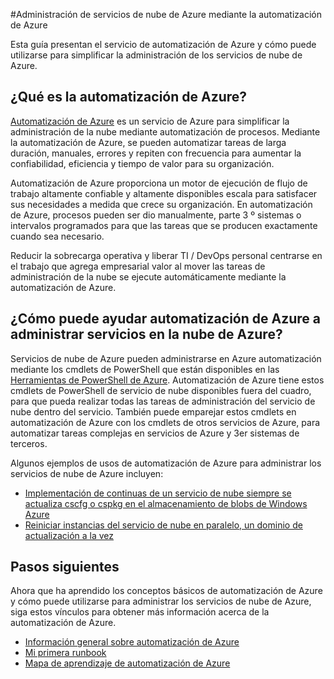<properties
    pageTitle="Administrar servicios de nube de Azure mediante la automatización de Azure | Microsoft Azure"
    description="Obtenga información sobre cómo el servicio de automatización de Azure puede usarse para administrar los servicios de nube de Azure a escala."
    services="cloud-services, automation"
    documentationCenter=""
    authors="jodoglevy"
    manager="timlt"
    editor=""/>

<tags
    ms.service="cloud-services"
    ms.workload="tbd"
    ms.tgt_pltfrm="na"
    ms.devlang="na"
    ms.topic="article"
    ms.date="06/20/2016"
    ms.author="jolevy"/>



#<a name="managing-azure-cloud-services-using-azure-automation"></a>Administración de servicios de nube de Azure mediante la automatización de Azure

Esta guía presentan el servicio de automatización de Azure y cómo puede utilizarse para simplificar la administración de los servicios de nube de Azure.

## <a name="what-is-azure-automation"></a>¿Qué es la automatización de Azure?

[Automatización de Azure](https://azure.microsoft.com/services/automation/) es un servicio de Azure para simplificar la administración de la nube mediante automatización de procesos. Mediante la automatización de Azure, se pueden automatizar tareas de larga duración, manuales, errores y repiten con frecuencia para aumentar la confiabilidad, eficiencia y tiempo de valor para su organización.

Automatización de Azure proporciona un motor de ejecución de flujo de trabajo altamente confiable y altamente disponibles escala para satisfacer sus necesidades a medida que crece su organización. En automatización de Azure, procesos pueden ser dio manualmente, parte 3 º sistemas o intervalos programados para que las tareas que se producen exactamente cuando sea necesario.

Reducir la sobrecarga operativa y liberar TI / DevOps personal centrarse en el trabajo que agrega empresarial valor al mover las tareas de administración de la nube se ejecute automáticamente mediante la automatización de Azure.


## <a name="how-can-azure-automation-help-manage-azure-cloud-services"></a>¿Cómo puede ayudar automatización de Azure a administrar servicios en la nube de Azure?

Servicios de nube de Azure pueden administrarse en Azure automatización mediante los cmdlets de PowerShell que están disponibles en las [Herramientas de PowerShell de Azure](https://msdn.microsoft.com/library/azure/jj156055.aspx). Automatización de Azure tiene estos cmdlets de PowerShell de servicio de nube disponibles fuera del cuadro, para que pueda realizar todas las tareas de administración del servicio de nube dentro del servicio. También puede emparejar estos cmdlets en automatización de Azure con los cmdlets de otros servicios de Azure, para automatizar tareas complejas en servicios de Azure y 3er sistemas de terceros.

Algunos ejemplos de usos de automatización de Azure para administrar los servicios de nube de Azure incluyen:

- [Implementación de continuas de un servicio de nube siempre se actualiza cscfg o cspkg en el almacenamiento de blobs de Windows Azure](https://gallery.technet.microsoft.com/scriptcenter/Continuous-Deployment-of-A-eeebf3a6)
- [Reiniciar instancias del servicio de nube en paralelo, un dominio de actualización a la vez](https://gallery.technet.microsoft.com/scriptcenter/Reboot-Cloud-Service-PaaS-b337a06d)

## <a name="next-steps"></a>Pasos siguientes

Ahora que ha aprendido los conceptos básicos de automatización de Azure y cómo puede utilizarse para administrar los servicios de nube de Azure, siga estos vínculos para obtener más información acerca de la automatización de Azure.

- [Información general sobre automatización de Azure](../automation/automation-intro.md)
- [Mi primera runbook](../automation/automation-first-runbook-graphical.md)
- [Mapa de aprendizaje de automatización de Azure](https://azure.microsoft.com/documentation/learning-paths/automation/)
 
